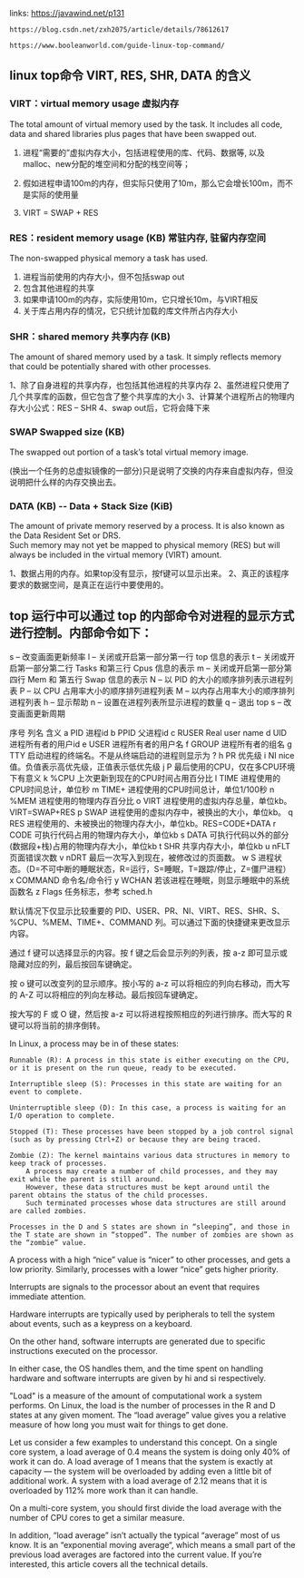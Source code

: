 links:
    https://javawind.net/p131

    https://blog.csdn.net/zxh2075/article/details/78612617

    https://www.booleanworld.com/guide-linux-top-command/

## linux top命令 VIRT, RES, SHR, DATA 的含义

### VIRT：virtual memory usage 虚拟内存

The total amount of virtual memory used by the task. 
It includes all code, data and shared libraries plus pages that have been swapped out.

1. 进程“需要的”虚拟内存大小，包括进程使用的库、代码、数据等, 以及malloc、new分配的堆空间和分配的栈空间等；

2. 假如进程申请100m的内存，但实际只使用了10m，那么它会增长100m，而不是实际的使用量

3. VIRT = SWAP + RES

### RES：resident memory usage  (KB) 常驻内存, 驻留内存空间

The non-swapped physical memory a task has used.

1. 进程当前使用的内存大小，但不包括swap out
2. 包含其他进程的共享
3. 如果申请100m的内存，实际使用10m，它只增长10m，与VIRT相反
4. 关于库占用内存的情况，它只统计加载的库文件所占内存大小

### SHR：shared memory 共享内存 (KB)

The amount of shared memory used by a task. 
It simply reflects memory that could be potentially shared with other processes. 

1、除了自身进程的共享内存，也包括其他进程的共享内存
2、虽然进程只使用了几个共享库的函数，但它包含了整个共享库的大小
3、计算某个进程所占的物理内存大小公式：RES – SHR
4、swap out后，它将会降下来

### SWAP Swapped size (KB)

The swapped out portion of a task’s total virtual memory image. 

(换出一个任务的总虚拟镜像的一部分)只是说明了交换的内存来自虚拟内存，但没说明把什么样的内存交换出去。

### DATA (KB) -- Data + Stack Size (KiB)

The amount of private memory reserved by a process.  It is also known as the Data Resident Set or DRS.  
Such memory may not yet be mapped to physical  memory  (RES)  but will always be included in the virtual memory (VIRT) amount.


1、数据占用的内存。如果top没有显示，按f键可以显示出来。
2、真正的该程序要求的数据空间，是真正在运行中要使用的。

## top 运行中可以通过 top 的内部命令对进程的显示方式进行控制。内部命令如下：

s – 改变画面更新频率
l – 关闭或开启第一部分第一行 top 信息的表示
t – 关闭或开启第一部分第二行 Tasks 和第三行 Cpus 信息的表示
m – 关闭或开启第一部分第四行 Mem 和 第五行 Swap 信息的表示
N – 以 PID 的大小的顺序排列表示进程列表
P – 以 CPU 占用率大小的顺序排列进程列表
M – 以内存占用率大小的顺序排列进程列表
h – 显示帮助
n – 设置在进程列表所显示进程的数量
q – 退出 top
s – 改变画面更新周期


序号    列名        含义
a       PID         进程id
b       PPID        父进程id
c       RUSER       Real user name
d       UID         进程所有者的用户id
e       USER        进程所有者的用户名
f       GROUP       进程所有者的组名
g       TTY         启动进程的终端名。不是从终端启动的进程则显示为 ?
h       PR          优先级
i       NI          nice值。负值表示高优先级，正值表示低优先级
j       P           最后使用的CPU，仅在多CPU环境下有意义
k       %CPU        上次更新到现在的CPU时间占用百分比
l       TIME        进程使用的CPU时间总计，单位秒
m       TIME+       进程使用的CPU时间总计，单位1/100秒
n       %MEM        进程使用的物理内存百分比
o       VIRT        进程使用的虚拟内存总量，单位kb。VIRT=SWAP+RES
p       SWAP        进程使用的虚拟内存中，被换出的大小，单位kb。
q       RES         进程使用的、未被换出的物理内存大小，单位kb。RES=CODE+DATA
r       CODE        可执行代码占用的物理内存大小，单位kb
s       DATA        可执行代码以外的部分(数据段+栈)占用的物理内存大小，单位kb
t       SHR         共享内存大小，单位kb
u       nFLT        页面错误次数
v       nDRT        最后一次写入到现在，被修改过的页面数。
w       S           进程状态。（D=不可中断的睡眠状态，R=运行，S=睡眠，T=跟踪/停止，Z=僵尸进程）
x       COMMAND     命令名/命令行
y       WCHAN       若该进程在睡眠，则显示睡眠中的系统函数名
z       Flags       任务标志，参考 sched.h

默认情况下仅显示比较重要的 PID、USER、PR、NI、VIRT、RES、SHR、S、%CPU、%MEM、TIME+、COMMAND 列。可以通过下面的快捷键来更改显示内容。

通过 f 键可以选择显示的内容。按 f 键之后会显示列的列表，按 a-z 即可显示或隐藏对应的列，最后按回车键确定。

按 o 键可以改变列的显示顺序。按小写的 a-z 可以将相应的列向右移动，而大写的 A-Z 可以将相应的列向左移动。最后按回车键确定。

按大写的 F 或 O 键，然后按 a-z 可以将进程按照相应的列进行排序。而大写的 R 键可以将当前的排序倒转。






In Linux, a process may be in of these states:

    Runnable (R): A process in this state is either executing on the CPU, or it is present on the run queue, ready to be executed.

    Interruptible sleep (S): Processes in this state are waiting for an event to complete.

    Uninterruptible sleep (D): In this case, a process is waiting for an I/O operation to complete.

    Stopped (T): These processes have been stopped by a job control signal (such as by pressing Ctrl+Z) or because they are being traced.

    Zombie (Z): The kernel maintains various data structures in memory to keep track of processes. 
        A process may create a number of child processes, and they may exit while the parent is still around. 
        However, these data structures must be kept around until the parent obtains the status of the child processes. 
        Such terminated processes whose data structures are still around are called zombies.

    Processes in the D and S states are shown in “sleeping”, and those in the T state are shown in “stopped”. The number of zombies are shown as the “zombie” value.



A process with a high “nice” value is “nicer” to other processes, and gets a low priority.
Similarly, processes with a lower “nice” gets higher priority.



Interrupts are signals to the processor about an event that requires immediate attention. 

Hardware interrupts are typically used by peripherals to tell the system about events, such as a keypress on a keyboard. 

On the other hand, software interrupts are generated due to specific instructions executed on the processor. 

In either case, the OS handles them, and the time spent on handling hardware and software interrupts are given by hi and si respectively.




"Load" is a measure of the amount of computational work a system performs. 
On Linux, the load is the number of processes in the R and D states at any given moment. 
The “load average” value gives you a relative measure of how long you must wait for things to get done.

Let us consider a few examples to understand this concept. On a single core system, a load average of 0.4 
means the system is doing only 40% of work it can do. A load average of 1 means that the system is exactly 
at capacity — the system will be overloaded by adding even a little bit of additional work. A system with 
a load average of 2.12 means that it is overloaded by 112% more work than it can handle.

On a multi-core system, you should first divide the load average with the number of CPU cores to get a similar measure.

In addition, “load average” isn’t actually the typical “average” most of us know. It is an 
“exponential moving average“, which means a small part of the previous load averages are factored into the current value. 
If you’re interested, this article covers all the technical details.


